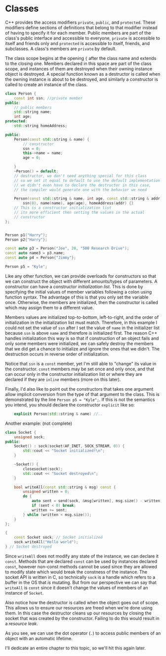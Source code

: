 # Classes

C++ provides the access modifiers `private`, `public`, and `protected`. 
These modifiers define sections of definitions that belong to that modifier instead of having to specify it for each member. 
Public members are part of the class's public interface and accessible to everyone, `private` is accessible to itself and friends only and `protected` is accessible to itself, friends, and subclasses. 
A class's members are `private` by default.

The class scope begins at the opening `{` after the class name and extends to the closing one. 
Members declared in this space are part of the class scope, and instances of them are destroyed when their owning instance object is destroyed. 
A special function known as a destructor is called when the owning instance is about to be destroyed, and similarly a constructor is called to create an instance of the class. 

```C++
class Person {
    const int ssn; //private member
public:
    // public members
    std::string name;
    int age;
protected:
    std::string homeAddress;

public:
    Person(const std::string & name) {
        // constructor
        ssn = 0;
        this->name = name;
        age = 0;

    }
    ~Person() = default;
    // destructor, we don't need anything special for this class
    // so we set it equal to default to use the default implementation
    // we didn't even have to declare the destructor in this case,
    // the compiler would generate one with the behavior we need

    Person(const std::string & name, int age, const std::string & addr) :
        ssn(0), name(name), age(age), homeAddress(addr) {}
    // This is a constructor initialization list
    // its more efficient then setting the values in the actual
    // constructor
};


Person p1("Harry");
Person p2{"Harry"};

const auto p3 = Person("Joe", 20, "500 Research Drive");
const auto name3 = p3.name;
const auto p4 = Person{"Jimmy"};

Person p5 = "Kyle";

```

Like any other function, we can provide overloads for constructors so that we can construct the object with different amounts/types of parameters. 
A constructor can have a constructor *initialization list*. This is done by specifying the initial values of member variables following a colon using function syntax. 
The advantage of this is that you only set the variable once. Otherwise, the members are initialized, then the constructor is called which may assign them to a different value.

Members values are initialized top-to-bottom, left-to-right, and the order of initialization in the initialization list must match. 
Therefore, in this example I could not set the value of `ssn` after I set the value of `name` in the initializer list because `ssn` is above `name` and therefore is initialized first. 
The reason C++ handles initialization this way is so that if construction of an object fails and only some members were initialized, we can safely destroy the members that we did get a 
chance to initialize and ignore the ones that we didn't. 
The destruction occurs in reverse order of initialization.

Notice that `ssn` is a `const` member, yet I'm still able to "change" its value in the constructor. 
`const` members may be set once and only once, and that can occur only in the constructor initialization list or where they are declared if they are `inline` members (more on this later).

Finally, I'd also like to point out the constructors that takes one argument allow implicit conversion from the type of that argument to the class. 
This is demonstrated by the line `Person p5 = "Kyle";`. If this is not the semantics you intend, you should declare the constructor `explicit` like so:

```C++
    explicit Person(std::string & name) //..
```

Another example: (not complete)

```C++
class Socket {
    unsigned sock;
public:
    Socket() : sock(socket(AF_INET, SOCK_STREAM, 0)) {
        std::cout << "Socket initialized!\n";
    }

    ~Socket() {
        closesocket(sock);
        std::cout << "Socket destroyed\n";
    }

    bool writeAll(const std::string & msg) const {
        unsigned written = 0;
        do {
            auto sent = send(sock, &msg[written], msg.size() - written);
            if (sent < 0) break;
            written += sent;
        } while (written < msg.size());
    }
};

{
    const Socket sock; // Socket initialized
    sock.writeAll("Hello world");
} // Socket destroyed
```

Since `writeAll` does not modify any state of the instance, we can declare it `const`. 
Methods that are declared `const` can be used by instances declared `const`, however non-const methods cannot be used since they are allowed to modify state which would break the constness of the instance. 
The socket API is written in C, so technically `sock` is a handle which refers to a buffer in the OS that *is* mutating. 
But from our perspective we can say that `writeAll` is `const` since it doesn't change the values of members of an instance of `Socket`.

Also notice how the destructor is called when the object goes out of scope. This allows us to ensure our resources are freed when we're done using them. 
In this case the destructor cleans up our resources by closing the socket that was created by the constructor. Failing to do this would result in a *resource leak*.

As you see, we can use the dot operator (`.`) to access public members of an object with an automatic lifetime. 

I'll dedicate an entire chapter to this topic, so we'll hit this again later.
